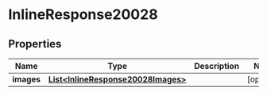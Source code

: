 

# InlineResponse20028


## Properties

Name | Type | Description | Notes
------------ | ------------- | ------------- | -------------
**images** | [**List&lt;InlineResponse20028Images&gt;**](InlineResponse20028Images.md) |  |  [optional]



